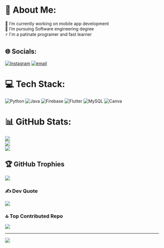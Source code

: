 # 💫 About Me:
🔭 I’m currently working on mobile app development<br>🌱 I’m pursuing Software engineering degree<br>⚡ I'm a patinate programer and fast learner


## 🌐 Socials:
[![Instagram](https://img.shields.io/badge/Instagram-%23E4405F.svg?logo=Instagram&logoColor=white)](https://instagram.com/leta_a2z) [![email](https://img.shields.io/badge/Email-D14836?logo=gmail&logoColor=white)](mailto:letadeju.1278@gmail.com) 

# 💻 Tech Stack:
![Python](https://img.shields.io/badge/python-3670A0?style=for-the-badge&logo=python&logoColor=ffdd54) ![Java](https://img.shields.io/badge/java-%23ED8B00.svg?style=for-the-badge&logo=openjdk&logoColor=white) ![Firebase](https://img.shields.io/badge/firebase-%23039BE5.svg?style=for-the-badge&logo=firebase) ![Flutter](https://img.shields.io/badge/Flutter-%2302569B.svg?style=for-the-badge&logo=Flutter&logoColor=white)  ![MySQL](https://img.shields.io/badge/mysql-4479A1.svg?style=for-the-badge&logo=mysql&logoColor=white) ![Canva](https://img.shields.io/badge/Canva-%2300C4CC.svg?style=for-the-badge&logo=Canva&logoColor=white)
# 📊 GitHub Stats:
![](https://github-readme-stats.vercel.app/api?username=Leta-D&theme=shadow_blue&hide_border=false&include_all_commits=true&count_private=true)<br/>
![](https://github-readme-streak-stats.herokuapp.com/?user=Leta-D&theme=shadow_blue&hide_border=false)<br/>
![](https://github-readme-stats.vercel.app/api/top-langs/?username=Leta-D&theme=shadow_blue&hide_border=false&include_all_commits=true&count_private=true&layout=compact)

## 🏆 GitHub Trophies
![](https://github-profile-trophy.vercel.app/?username=Leta-D&theme=radical&no-frame=false&no-bg=false&margin-w=4)

### ✍️ Dev Quote
![](https://quotes-github-readme.vercel.app/api?type=horizontal&theme=radical)

### 🔝 Top Contributed Repo
![](https://github-contributor-stats.vercel.app/api?username=Leta-D&limit=5&theme=dark&combine_all_yearly_contributions=true)

---
[![](https://visitcount.itsvg.in/api?id=Leta-D&icon=0&color=0)](https://visitcount.itsvg.in)

<!-- Proudly created with GPRM ( https://gprm.itsvg.in ) -->
